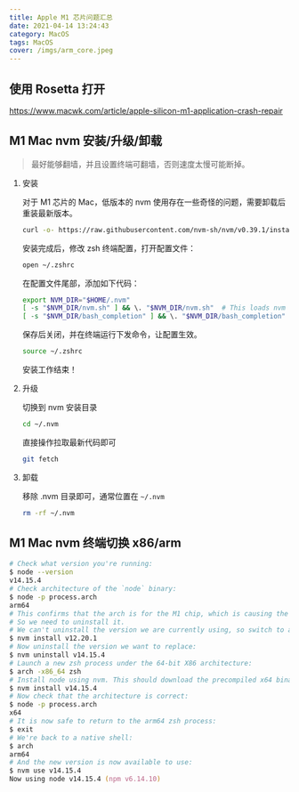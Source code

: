 ```yaml
---
title: Apple M1 芯片问题汇总
date: 2021-04-14 13:24:43
category: MacOS
tags: MacOS
cover: /imgs/arm_core.jpeg
---
```


## 使用 Rosetta 打开

https://www.macwk.com/article/apple-silicon-m1-application-crash-repair

## M1 Mac nvm 安装/升级/卸载

> 最好能够翻墙，并且设置终端可翻墙，否则速度太慢可能断掉。

1. 安装

   对于 M1 芯片的 Mac，低版本的 nvm 使用存在一些奇怪的问题，需要卸载后重装最新版本。

   ```zsh
   curl -o- https://raw.githubusercontent.com/nvm-sh/nvm/v0.39.1/install.sh | bash
   ```

   安装完成后，修改 zsh 终端配置，打开配置文件：

   ```zsh
   open ~/.zshrc
   ```

   在配置文件尾部，添加如下代码：

   ```zsh
   export NVM_DIR="$HOME/.nvm"
   [ -s "$NVM_DIR/nvm.sh" ] && \. "$NVM_DIR/nvm.sh"  # This loads nvm
   [ -s "$NVM_DIR/bash_completion" ] && \. "$NVM_DIR/bash_completion"  # This loads nvm bash_completion
   ```

   保存后关闭，并在终端运行下发命令，让配置生效。

   ```zsh
   source ~/.zshrc
   ```

   安装工作结束！

2. 升级

   切换到 nvm 安装目录

   ```zsh
   cd ~/.nvm
   ```

   直接操作拉取最新代码即可

   ```zsh
   git fetch
   ```

3. 卸载

   移除 .nvm 目录即可，通常位置在 `~/.nvm`

   ```zsh
   rm -rf ~/.nvm
   ```

## M1 Mac nvm 终端切换 x86/arm

```zsh
# Check what version you're running:
$ node --version
v14.15.4
# Check architecture of the `node` binary:
$ node -p process.arch
arm64
# This confirms that the arch is for the M1 chip, which is causing the problems.
# So we need to uninstall it.
# We can't uninstall the version we are currently using, so switch to another version:
$ nvm install v12.20.1
# Now uninstall the version we want to replace:
$ nvm uninstall v14.15.4
# Launch a new zsh process under the 64-bit X86 architecture:
$ arch -x86_64 zsh
# Install node using nvm. This should download the precompiled x64 binary:
$ nvm install v14.15.4
# Now check that the architecture is correct:
$ node -p process.arch
x64
# It is now safe to return to the arm64 zsh process:
$ exit
# We're back to a native shell:
$ arch
arm64
# And the new version is now available to use:
$ nvm use v14.15.4
Now using node v14.15.4 (npm v6.14.10)
```
